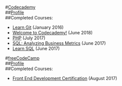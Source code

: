 #[Codecademy](https://www.codecademy.com/)  
##[Profile](https://www.codecademy.com/SamLegros)  
##Completed Courses:  
- [Learn Git](https://www.codecademy.com/learn/learn-git) (January 2016)
- [Welcome to Codecademy!](https://www.codecademy.com/learn/welcome-to-codecademy) (June 2018)
- [PHP](https://www.codecademy.com/en/tracks/php) (July 2017)
- [SQL: Analyzing Business Metrics](https://www.codecademy.com/learn/sql-analyzing-business-metrics) (June 2017)
- [Learn SQL](https://www.codecademy.com/learn/learn-sql) (June 2017)

#[freeCodeCamp](http://freecodecamp.org/)  
##[Profile](https://www.freecodecamp.org/samlegros)  
##Completed Courses:  
- [Front End Development Certification](https://www.freecodecamp.org/certification/samlegros/legacy-front-end) (August 2017)
